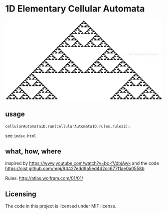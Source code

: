 # 1D Elementary Cellular Automata

![1D Elementary Cellular Automat with rule 22](https://raw.githubusercontent.com/fraenky8/cellularAutomata1D/master/ca1d_r22.png)

## usage
```javscript
cellularAutomata1D.run(cellularAutomata1D.rules.rule22);
```
see `index.html`

## what, how, where
inspired by https://www.youtube.com/watch?v=bc-fVdbjAwk
and the code https://gist.github.com/mpj/94427edd9a5ed4d2cc677f1ae0a0558b

Rules: http://atlas.wolfram.com/01/01/


## Licensing

The code in this project is licensed under MIT license.